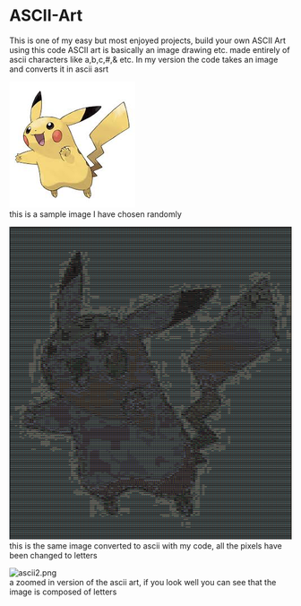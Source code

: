 # ASCII-Art
This is one of my easy but most enjoyed projects, build your own ASCII Art using this code
ASCII art is basically an image drawing etc. made entirely of ascii characters like a,b,c,#,& etc.
In my version the code takes an image and converts it in ascii asrt

![original.jpg](sample_images/original.jpg)
<br> this is a sample image I have chosen randomly

![ascii.png](sample_images/ascii.PNG)
<br> this is the same image converted to ascii with my code, all the pixels have been changed to letters

![ascii2.png](sample_images/ascii2.PNG=50x50)
<br> a zoomed in version of the ascii art, if you look well you can see that the image is composed of letters

